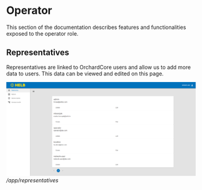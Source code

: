 # Operator

This section of the documentation describes features and functionalities exposed
to the operator role.

## Representatives

Representatives are linked to OrchardCore users and allow us to add more data to
users. This data can be viewed and edited on this page.

![Representatives](../../assets/representatives.png) _/app/representatives_
